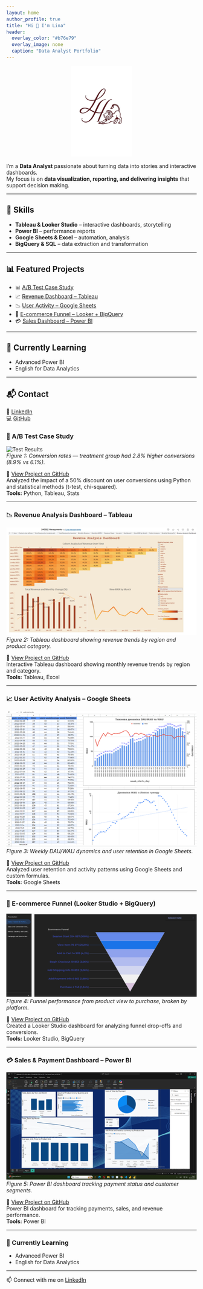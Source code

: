 ```yaml
---
layout: home
author_profile: true
title: "Hi 👋 I'm Lina"
header:
  overlay_color: "#b76e79"
  overlay_image: none
  caption: "Data Analyst Portfolio"
---
```


<p align="center">
  <img src="logo.png" alt="Lina Herasymenko logo" width="160"/>
</p>

I’m a **Data Analyst** passionate about turning data into stories and interactive dashboards.  
My focus is on **data visualization, reporting, and delivering insights** that support decision making.

---

## 💼 Skills

- **Tableau & Looker Studio** – interactive dashboards, storytelling  
- **Power BI** – performance reports  
- **Google Sheets & Excel** – automation, analysis  
- **BigQuery & SQL** – data extraction and transformation  

---

## 📊 Featured Projects

- 📊 [A/B Test Case Study](https://github.com/linaherasymenko/ab-test-discount-subscription)  
- 📈 [Revenue Dashboard – Tableau](https://github.com/linaherasymenko/tableau-revenue-analysis-dashboard)  
- 📉 [User Activity – Google Sheets](https://github.com/linaherasymenko/user-retention-activity-analysis)  
- 🛒 [E-commerce Funnel – Looker + BigQuery](https://github.com/linaherasymenko/E-commerce-Conversion-Analysis-Looker-Studio-BigQuery-)  
- 💳 [Sales Dashboard – Power BI](https://github.com/linaherasymenko/Sales-Payment-Analysis-Dashboard-Power-BI-)

---

## 🌱 Currently Learning

- Advanced Power BI  
- English for Data Analytics  

---

## 📬 Contact

📧 [LinkedIn](https://www.linkedin.com/in/lina-herasymenko)  
💻 [GitHub](https://github.com/linaherasymenko)


### 🧪 A/B Test Case Study  
![Test Results](https://github.com/linaherasymenko/ab-test-discount-subscription/blob/main/test_results.png?raw=true)  
*Figure 1: Conversion rates — treatment group had 2.8% higher conversions (8.9% vs 6.1%).*

🔗 [View Project on GitHub](https://github.com/linaherasymenko/ab-test-discount-subscription)  
Analyzed the impact of a 50% discount on user conversions using Python and statistical methods (t-test, chi-squared).  
**Tools:** Python, Tableau, Stats

---

### 📉 Revenue Analysis Dashboard – Tableau  
![Revenue Analysis](https://github.com/linaherasymenko/tableau-revenue-analysis-dashboard/blob/main/revenue_new.png?raw=true)  
*Figure 2: Tableau dashboard showing revenue trends by region and product category.*

🔗 [View Project on GitHub](https://github.com/linaherasymenko/tableau-revenue-analysis-dashboard)  
Interactive Tableau dashboard showing monthly revenue trends by region and category.  
**Tools:** Tableau, Excel

---

### 📈 User Activity Analysis – Google Sheets  
![User Activity](https://github.com/linaherasymenko/user-retention-activity-analysis/blob/main/weekly_dauwau_dynamics.png?raw=true)  
*Figure 3: Weekly DAU/WAU dynamics and user retention in Google Sheets.*

🔗 [View Project on GitHub](https://github.com/linaherasymenko/user-retention-activity-analysis)  
Analyzed user retention and activity patterns using Google Sheets and custom formulas.  
**Tools:** Google Sheets

---

### 🛒 E-commerce Funnel (Looker Studio + BigQuery)  
![E-commerce Funnel](https://github.com/linaherasymenko/E-commerce-Conversion-Analysis-Looker-Studio-BigQuery-/blob/main/ecommerce_funnel.png?raw=true)  
*Figure 4: Funnel performance from product view to purchase, broken by platform.*

🔗 [View Project on GitHub](https://github.com/linaherasymenko/E-commerce-Conversion-Analysis-Looker-Studio-BigQuery-)  
Created a Looker Studio dashboard for analyzing funnel drop-offs and conversions.  
**Tools:** Looker Studio, BigQuery

---

### 💳 Sales & Payment Dashboard – Power BI  
![Sales Dashboard](https://github.com/linaherasymenko/Sales-Payment-Analysis-Dashboard-Power-BI-/blob/main/sales_payment_power_BI.png?raw=true)  
*Figure 5: Power BI dashboard tracking payment status and customer segments.*

🔗 [View Project on GitHub](https://github.com/linaherasymenko/Sales-Payment-Analysis-Dashboard-Power-BI-)  
Power BI dashboard for tracking payments, sales, and revenue performance.  
**Tools:** Power BI




---

### 🌱 Currently Learning
- Advanced Power BI  
- English for Data Analytics  

---

📫 Connect with me on [LinkedIn](https://www.linkedin.com/in/lina-herasymenko)
